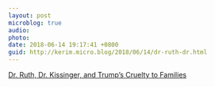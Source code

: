 ```yaml
---
layout: post
microblog: true
audio: 
photo: 
date: 2018-06-14 19:17:41 +0800
guid: http://kerim.micro.blog/2018/06/14/dr-ruth-dr.html
---
```

[Dr. Ruth, Dr. Kissinger, and Trump’s Cruelty to Families](https://www.newyorker.com/news/daily-comment/dr-ruth-dr-kissinger-and-trumps-cruelty-to-families)

